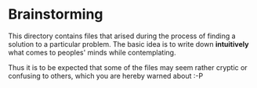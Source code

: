 # Brainstorming

This directory contains files that arised during the process of finding a solution to a particular problem.
The basic idea is to write down **intuitively** what comes to peoples' minds while contemplating.

Thus it is to be expected that some of the files may seem rather cryptic or confusing to others, which you are hereby warned about :-P
